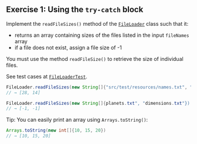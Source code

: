 ## Exercise 1: Using the `try-catch` block

Implement the `readFileSizes()` method of the [`FileLoader`](FileLoader.java) class such that it:

-  returns an array containing sizes of the files listed in the input `fileNames` array
-  if a file does not exist, assign a file size of -1

You must use the method `readFileSize()` to retrieve the size of individual files.

See test cases at [`FileLoaderTest`](FileLoaderTest.java).

```java
FileLoader.readFileSizes(new String[]{"src/test/resources/names.txt", "src/test/resources/ages.txt"})
// → [28, 14]

FileLoader.readFileSizes(new String[]{planets.txt", "dimensions.txt"})
// → [-1, -1]
```

Tip: You can easily print an array using `Arrays.toString()`:

```java
Arrays.toString(new int[]{10, 15, 20})
// → [10, 15, 20]
``` 
